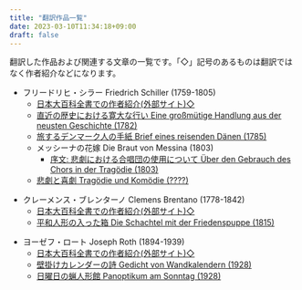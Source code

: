 ```yaml
---
title: "翻訳作品一覧"
date: 2023-03-10T11:34:18+09:00
draft: false
---
```


翻訳した作品および関連する文章の一覧です。「◇」記号のあるものは翻訳ではなく作者紹介などになります。

- フリードリヒ・シラー Friedrich Schiller (1759-1805)
    - [日本大百科全書での作者紹介(外部サイト)◇](https://kotobank.jp/word/%E3%82%B7%E3%83%A9%E3%83%BC%28Friedrich%20von%20Schiller%29-1546468)
    - [直近の歴史における寛大な行い Eine großmütige Handlung aus der neusten Geschichte (1782)](/translations/schiller_grossmuetige_handlung/text)
    - [旅するデンマーク人の手紙 Brief eines reisenden Dänen (1785)](/translations/schiller_brief_eines_reisenden_daenen/text)
    - メッシーナの花嫁 Die Braut von Messina (1803)
        * [序文: 悲劇における合唱団の使用について Über den Gebrauch des Chors in der Tragödie (1803)](/translations/schiller_braut_von_messina/schiller_gebrauch_des_chors/text)
    - [悲劇と喜劇 Tragödie und Komödie (????)](/translations/schiller_tragoedie_und_komoedie/text)

* クレーメンス・ブレンターノ Clemens Brentano (1778-1842)
    - [日本大百科全書での作者紹介(外部サイト)◇](https://kotobank.jp/word/%E3%83%96%E3%83%AC%E3%83%B3%E3%82%BF%E3%83%BC%E3%83%8E%28Clemens%20Brentano%29-1588489)
    - [平和人形の入った箱 Die Schachtel mit der Friedenspuppe (1815)](/translations/brentano_schachtel_mit_friedenspuppe/text)

- ヨーゼフ・ロート Joseph Roth (1894-1939)
    - [日本大百科全書での作者紹介(外部サイト)◇](https://kotobank.jp/word/%E3%83%AD%E3%83%BC%E3%83%88%28Joseph%20Roth%29-1610191)
    - [壁掛けカレンダーの詩 Gedicht von Wandkalendern (1928)](/translations/roth_gedicht_von_wandkalendern/text)
    - [日曜日の蝋人形館 Panoptikum am Sonntag (1928)](/translations/roth_panoptikum_am_sonntag/text)